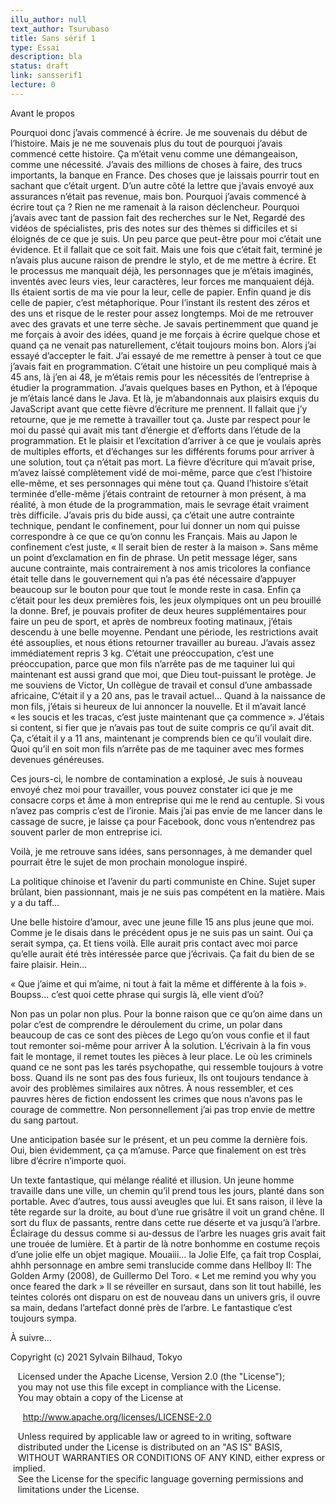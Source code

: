 ```yaml
---
illu_author: null
text_author: Tsurubaso
title: Sans sérif 1
type: Essai
description: bla
status: draft
link: sansserif1
lecture: 0
---
```


Avant le propos

Pourquoi donc j’avais commencé à écrire. 
Je me souvenais du début de l’histoire. Mais je ne me souvenais plus du tout de pourquoi j’avais commencé cette histoire. Ça m’était venu comme une démangeaison, comme une nécessité. J’avais des millions de choses à faire, des trucs importants, la banque en France. 
Des choses que je laissais pourrir tout en sachant que c’était urgent. D’un autre côté la lettre que j’avais envoyé aux assurances n’était pas revenue, mais bon. 
Pourquoi j’avais commencé à écrire tout ça ? 
Rien ne me ramenait à la raison déclencheur.
Pourquoi j’avais avec tant de passion fait des recherches sur le Net, Regardé des vidéos de spécialistes, pris des notes sur des thèmes si difficiles et si éloignés de ce que je suis.
Un peu parce que peut-être pour moi c’était une évidence. 
Et il fallait que ce soit fait. 
Mais une fois que c’était fait, terminé je n’avais plus aucune raison de prendre le stylo, et de me mettre à écrire.
Et le processus me manquait déjà, les personnages que je m’étais imaginés, inventés avec leurs vies, leur caractères, leur forces me manquaient déjà. 
Ils étaient sortis de ma vie pour la leur, celle de papier. 
Enfin quand je dis celle de papier, c’est métaphorique. Pour l’instant ils restent des zéros et des uns et risque de le rester pour assez longtemps. 
Moi de me retrouver avec des gravats et une terre sèche. 
Je savais pertinemment que quand je me forçais à avoir des idées, quand je me forçais à écrire quelque chose et quand ça ne venait pas naturellement, c’était toujours moins bon. 
Alors j’ai essayé d’accepter le fait. J’ai essayé de me remettre à penser à tout ce que j’avais fait en programmation. 
C’était une histoire un peu compliqué mais à 45 ans, là j’en ai 48, je m’étais remis pour les nécessités de l’entreprise à étudier la programmation.
J’avais quelques bases en Python, et à l’époque je m’étais lancé dans le Java. Et là, je m’abandonnais aux plaisirs exquis du JavaScript avant que cette fièvre d’écriture me prennent. 
Il fallait que j’y retourne, que je me remette à travailler tout ça.
Juste par respect pour le moi du passé qui avait mis tant d’énergie et d’efforts dans l’étude de la programmation. 
Et le plaisir et l’excitation d’arriver à ce que je voulais après de multiples efforts, et d’échanges sur les différents forums pour arriver à une solution, tout ça n’était pas mort.
La fièvre d’écriture qui m’avait prise, m’avez laissé complètement vidé de moi-même, parce que c’est l’histoire elle-même, et ses personnages qui mène tout ça. 
Quand l’histoire s’était terminée d’elle-même j’étais contraint de retourner à mon présent, à ma réalité, à mon étude de la programmation, mais le sevrage était vraiment très difficile.
J’avais pris du bide aussi, ça c’était une autre contrainte technique, pendant le confinement, pour lui donner un nom qui puisse correspondre à ce que ce qu’on connu les Français. 
Mais au Japon le confinement c’est juste, « Il serait bien de rester à la maison ».
Sans même un point d’exclamation en fin de phrase.
Un petit message léger, sans aucune contrainte, mais contrairement à nos amis tricolores la confiance était telle  dans le gouvernement qui n’a pas été nécessaire d’appuyer beaucoup sur le bouton pour que tout le monde reste in casa.
Enfin ça c’était pour les deux premières fois, les jeux olympiques ont un peu brouillé la donne.
Bref, je pouvais profiter de deux heures supplémentaires pour faire un peu de sport, et après de nombreux footing matinaux, j’étais descendu à une belle moyenne. Pendant une période, les restrictions avait été assouplies, et nous étions retourner travailler au bureau.
J’avais assez immédiatement repris 3 kg. C’était une préoccupation, c’est une préoccupation, parce que mon fils n’arrête pas de me taquiner lui qui maintenant est aussi grand que moi, que Dieu tout-puissant le protège.
Je me souviens de Victor, Un collègue de travail et consul d’une ambassade africaine, C’était il y a 20 ans, pas le travail actuel...
Quand à la naissance de mon fils, j’étais si heureux de lui annoncer la nouvelle.
Et il m’avait lancé « les soucis et les tracas, c’est juste maintenant que ça commence ».
J’étais si content, si fier que je n’avais  pas tout de suite compris ce qu’il avait dit. 
Ça, c’était il y a 11 ans, maintenant je comprends bien ce qu’il voulait dire.
Quoi qu’il en soit mon fils n’arrête pas de me taquiner avec mes formes devenues généreuses.

Ces jours-ci, le nombre de contamination a explosé, Je suis à nouveau envoyé chez moi pour travailler, vous pouvez constater ici que je me consacre corps et âme à mon entreprise qui me le rend au centuple. 
Si vous n’avez pas compris c’est de l’ironie. Mais j’ai pas envie de me lancer dans le cassage de sucre, je laisse ça pour Facebook, donc vous n’entendrez pas souvent parler de mon entreprise ici.

Voilà, je me retrouve sans idées, sans personnages, à me demander quel pourrait être le sujet de mon prochain monologue inspiré.

La politique chinoise et l’avenir du parti communiste en Chine.
Sujet super brûlant, bien passionnant, mais je ne suis pas compétent en la matière. Mais y a du taff...

Une belle histoire d’amour, avec une jeune fille 15 ans plus jeune que moi. Comme je le disais dans le précédent opus je ne suis pas un saint. Oui ça serait sympa, ça. Et tiens voilà. Elle aurait pris contact avec moi parce qu’elle aurait été très intéressée parce que j’écrivais. Ça fait du bien de se faire plaisir. Hein…

« Que j’aime et qui m’aime, ni tout à fait la même et différente à la fois ».
Boupss… c’est quoi cette phrase qui surgis là, elle vient d’où?

Non pas un polar non plus.
Pour la bonne raison que ce qu’on aime dans un polar c’est de comprendre le déroulement du crime, un polar dans beaucoup de cas ce sont des pièces de Lego qu’on vous confie et il faut tout remonter soi-même pour arriver À la solution. L’écrivain à la fin vous fait le montage, il remet toutes les pièces à leur place. Le où les criminels quand ce ne sont pas les tarés psychopathe, qui ressemble toujours à votre boss. Quand ils ne sont pas des fous furieux, Ils ont toujours tendance à avoir des problèmes similaires aux nôtres.
À nous ressembler, et ces pauvres hères de fiction endossent les crimes que nous n’avons pas le courage de commettre. 
Non personnellement j’ai pas trop envie de mettre du sang partout.

Une anticipation basée sur le présent, et un peu comme la dernière fois. Oui, bien évidemment, ça ça m’amuse.
Parce que finalement on est très libre d’écrire n’importe quoi.

Un texte fantastique, qui mélange réalité et illusion. Un jeune homme travaille dans une ville, un chemin qu’il prend tous les jours, planté dans son portable. Avec d’autres, tous aussi aveugles que lui. 
Et sans raison, il lève la tête regarde sur la droite, au bout d’une rue grisâtre il voit un grand chêne. Il sort du flux de passants, rentre dans cette rue déserte et va jusqu’à l’arbre. Éclairage du dessus comme si au-dessus de l’arbre les nuages gris avait fait une trouée de lumière.
Et à partir de là notre bonhomme en costume reçois d’une jolie elfe un objet magique. 
Mouaiii… la Jolie Elfe, ça fait trop Cosplai, ahhh personnage en ambre semi translucide comme dans Hellboy II: The Golden Army (2008), de  Guillermo Del Toro.
« Let me remind you why you once feared the dark »
Il se réveiller en sursaut, dans son lit tout habillé, les teintes colorés ont disparu on est de nouveau dans un univers gris, il ouvre sa main, dedans l’artefact donné près de l’arbre.
Le fantastique c’est toujours sympa.

À suivre...







Copyright (c) 2021 Sylvain Bilhaud, Tokyo

   Licensed under the Apache License, Version 2.0 (the "License");
   you may not use this file except in compliance with the License.
   You may obtain a copy of the License at

     http://www.apache.org/licenses/LICENSE-2.0

   Unless required by applicable law or agreed to in writing, software
   distributed under the License is distributed on an "AS IS" BASIS,
   WITHOUT WARRANTIES OR CONDITIONS OF ANY KIND, either express or implied.
   See the License for the specific language governing permissions and
   limitations under the License.